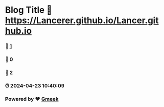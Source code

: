 # Blog Title :link: https://Lancerer.github.io/Lancer.github.io 
### :page_facing_up: [1](https://Lancerer.github.io/Lancer.github.io/tag.html) 
### :speech_balloon: 0 
### :hibiscus: 2 
### :alarm_clock: 2024-04-23 10:40:09 
### Powered by :heart: [Gmeek](https://github.com/Meekdai/Gmeek)
